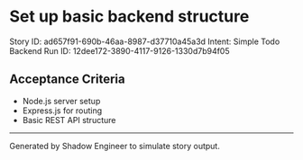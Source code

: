 # Set up basic backend structure

Story ID: ad657f91-690b-46aa-8987-d37710a45a3d
Intent: Simple Todo Backend
Run ID: 12dee172-3890-4117-9126-1330d7b94f05

## Acceptance Criteria
- Node.js server setup
- Express.js for routing
- Basic REST API structure

---
Generated by Shadow Engineer to simulate story output.
